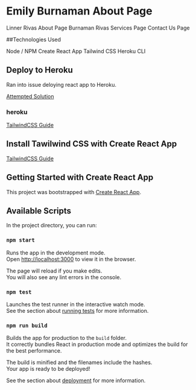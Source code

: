 # Emily Burnaman About Page
Linner Rivas About Page
Burnaman Rivas Services Page
Contact Us Page


##Technologies Used

Node / NPM
Create React App
Tailwind CSS
Heroku CLI


## Deploy to Heroku

Ran into issue deloying react app to Heroku. 

[Attempted Solution](https://www.geeksforgeeks.org/how-to-deploy-react-app-to-heroku/)

### heroku 

[TailwindCSS Guide](https://tailwindcss.com/docs/guides/create-react-app)


## Install Tawilwind CSS with Create React App 

[TailwindCSS Guide](https://tailwindcss.com/docs/guides/create-react-app)

## Getting Started with Create React App

This project was bootstrapped with [Create React App](https://github.com/facebook/create-react-app).

## Available Scripts

In the project directory, you can run:

### `npm start`

Runs the app in the development mode.\
Open [http://localhost:3000](http://localhost:3000) to view it in the browser.

The page will reload if you make edits.\
You will also see any lint errors in the console.

### `npm test`

Launches the test runner in the interactive watch mode.\
See the section about [running tests](https://facebook.github.io/create-react-app/docs/running-tests) for more information.

### `npm run build`

Builds the app for production to the `build` folder.\
It correctly bundles React in production mode and optimizes the build for the best performance.

The build is minified and the filenames include the hashes.\
Your app is ready to be deployed!

See the section about [deployment](https://facebook.github.io/create-react-app/docs/deployment) for more information.